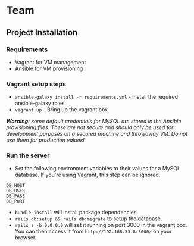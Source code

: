 # Team

## Project Installation

### Requirements

* Vagrant for VM management
* Ansible for VM provisioning

### Vagrant setup steps

* `ansible-galaxy install -r requirements.yml` - Install the required ansible-galaxy roles.
* `vagrant up` - Bring up the vagrant box

_**Warning:** some default credentials for MySQL are stored in the Ansible provisioning files. These are not secure and should only be used for development purposes on a secured machine and throwaway VM. Do not use them for production values!_

### Run the server
* Set the following environment variables to their values for a MySQL database. If you're using Vagrant, this step can be ignored.

```
DB_HOST
DB_USER
DB_PASS
DB_PORT
```

* `bundle install` will install package dependencies.
* `rails db:setup && rails db:migrate` to setup the database.
* `rails s -b 0.0.0.0` will set it running on port 3000 in the vagrant box. You can then access it from `http://192.168.33.8:3000/` on your browser.
